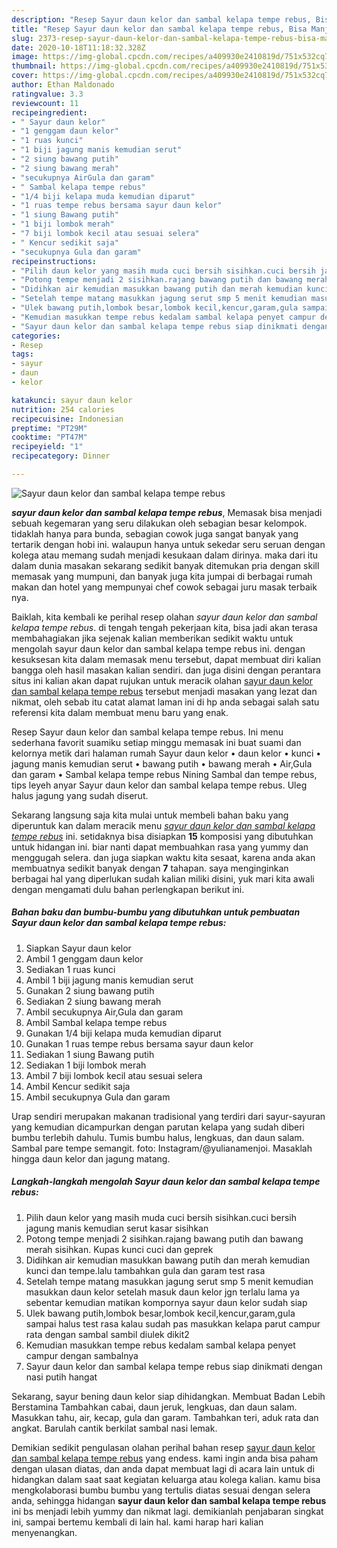 ```yaml
---
description: "Resep Sayur daun kelor dan sambal kelapa tempe rebus, Bisa Manjain Lidah"
title: "Resep Sayur daun kelor dan sambal kelapa tempe rebus, Bisa Manjain Lidah"
slug: 2373-resep-sayur-daun-kelor-dan-sambal-kelapa-tempe-rebus-bisa-manjain-lidah
date: 2020-10-18T11:18:32.328Z
image: https://img-global.cpcdn.com/recipes/a409930e2410819d/751x532cq70/sayur-daun-kelor-dan-sambal-kelapa-tempe-rebus-foto-resep-utama.jpg
thumbnail: https://img-global.cpcdn.com/recipes/a409930e2410819d/751x532cq70/sayur-daun-kelor-dan-sambal-kelapa-tempe-rebus-foto-resep-utama.jpg
cover: https://img-global.cpcdn.com/recipes/a409930e2410819d/751x532cq70/sayur-daun-kelor-dan-sambal-kelapa-tempe-rebus-foto-resep-utama.jpg
author: Ethan Maldonado
ratingvalue: 3.3
reviewcount: 11
recipeingredient:
- " Sayur daun kelor"
- "1 genggam daun kelor"
- "1 ruas kunci"
- "1 biji jagung manis kemudian serut"
- "2 siung bawang putih"
- "2 siung bawang merah"
- "secukupnya AirGula dan garam"
- " Sambal kelapa tempe rebus"
- "1/4 biji kelapa muda kemudian diparut"
- "1 ruas tempe rebus bersama sayur daun kelor"
- "1 siung Bawang putih"
- "1 biji lombok merah"
- "7 biji lombok kecil atau sesuai selera"
- " Kencur sedikit saja"
- "secukupnya Gula dan garam"
recipeinstructions:
- "Pilih daun kelor yang masih muda cuci bersih sisihkan.cuci bersih jagung manis kemudian serut kasar sisihkan"
- "Potong tempe menjadi 2 sisihkan.rajang bawang putih dan bawang merah sisihkan. Kupas kunci cuci dan geprek"
- "Didihkan air kemudian masukkan bawang putih dan merah kemudian kunci dan tempe.lalu tambahkan gula dan garam test rasa"
- "Setelah tempe matang masukkan jagung serut smp 5 menit kemudian masukkan daun kelor setelah masuk daun kelor jgn terlalu lama ya sebentar kemudian matikan kompornya sayur daun kelor sudah siap"
- "Ulek bawang putih,lombok besar,lombok kecil,kencur,garam,gula sampai halus test rasa kalau sudah pas masukkan kelapa parut campur rata dengan sambal sambil diulek dikit2"
- "Kemudian masukkan tempe rebus kedalam sambal kelapa penyet campur dengan sambalnya"
- "Sayur daun kelor dan sambal kelapa tempe rebus siap dinikmati dengan nasi putih hangat"
categories:
- Resep
tags:
- sayur
- daun
- kelor

katakunci: sayur daun kelor 
nutrition: 254 calories
recipecuisine: Indonesian
preptime: "PT29M"
cooktime: "PT47M"
recipeyield: "1"
recipecategory: Dinner

---
```



![Sayur daun kelor dan sambal kelapa tempe rebus](https://img-global.cpcdn.com/recipes/a409930e2410819d/751x532cq70/sayur-daun-kelor-dan-sambal-kelapa-tempe-rebus-foto-resep-utama.jpg)

<b><i>sayur daun kelor dan sambal kelapa tempe rebus</i></b>, Memasak bisa menjadi sebuah kegemaran yang seru dilakukan oleh sebagian besar kelompok. tidaklah hanya para bunda, sebagian cowok juga sangat banyak yang tertarik dengan hobi ini. walaupun hanya untuk sekedar seru seruan dengan kolega atau memang sudah menjadi kesukaan dalam dirinya. maka dari itu dalam dunia masakan sekarang sedikit banyak ditemukan pria dengan skill memasak yang mumpuni, dan banyak juga kita jumpai di berbagai rumah makan dan hotel yang mempunyai chef cowok sebagai juru masak terbaik nya.

Baiklah, kita kembali ke perihal resep olahan <i>sayur daun kelor dan sambal kelapa tempe rebus</i>. di tengah tengah pekerjaan kita, bisa jadi akan terasa membahagiakan jika sejenak kalian memberikan sedikit waktu untuk mengolah sayur daun kelor dan sambal kelapa tempe rebus ini. dengan kesuksesan kita dalam memasak menu tersebut, dapat membuat diri kalian bangga oleh hasil masakan kalian sendiri. dan juga disini dengan perantara situs ini kalian akan dapat rujukan untuk meracik olahan <u>sayur daun kelor dan sambal kelapa tempe rebus</u> tersebut menjadi masakan yang lezat dan nikmat, oleh sebab itu catat alamat laman ini di hp anda sebagai salah satu referensi kita dalam membuat menu baru yang enak.

Resep Sayur daun kelor dan sambal kelapa tempe rebus. Ini menu sederhana favorit suamiku setiap minggu memasak ini buat suami dan kelornya metik dari halaman rumah Sayur daun kelor • daun kelor • kunci • jagung manis kemudian serut • bawang putih • bawang merah • Air,Gula dan garam • Sambal kelapa tempe rebus Nining Sambal dan tempe rebus, tips leyeh anyar Sayur daun kelor dan sambal kelapa tempe rebus. Uleg halus jagung yang sudah diserut.


Sekarang langsung saja kita mulai untuk membeli bahan baku yang diperuntuk kan dalam meracik menu <u><i>sayur daun kelor dan sambal kelapa tempe rebus</i></u> ini. setidaknya bisa disiapkan <b>15</b> komposisi yang dibutuhkan untuk hidangan ini. biar nanti dapat membuahkan rasa yang yummy dan menggugah selera. dan juga siapkan waktu kita sesaat, karena anda akan membuatnya sedikit banyak dengan <b>7</b> tahapan. saya menginginkan berbagai hal yang diperlukan sudah kalian miliki disini, yuk mari kita awali dengan mengamati dulu bahan perlengkapan berikut ini.

<!--inarticleads1-->

##### Bahan baku dan bumbu-bumbu yang dibutuhkan untuk pembuatan Sayur daun kelor dan sambal kelapa tempe rebus:

1. Siapkan  Sayur daun kelor
1. Ambil 1 genggam daun kelor
1. Sediakan 1 ruas kunci
1. Ambil 1 biji jagung manis kemudian serut
1. Gunakan 2 siung bawang putih
1. Sediakan 2 siung bawang merah
1. Ambil secukupnya Air,Gula dan garam
1. Ambil  Sambal kelapa tempe rebus
1. Gunakan 1/4 biji kelapa muda kemudian diparut
1. Gunakan 1 ruas tempe rebus bersama sayur daun kelor
1. Sediakan 1 siung Bawang putih
1. Sediakan 1 biji lombok merah
1. Ambil 7 biji lombok kecil atau sesuai selera
1. Ambil  Kencur sedikit saja
1. Ambil secukupnya Gula dan garam


Urap sendiri merupakan makanan tradisional yang terdiri dari sayur-sayuran yang kemudian dicampurkan dengan parutan kelapa yang sudah diberi bumbu terlebih dahulu. Tumis bumbu halus, lengkuas, dan daun salam. Sambal pare tempe semangit. foto: Instagram/@yulianamenjoi. Masaklah hingga daun kelor dan jagung matang. 

<!--inarticleads2-->

##### Langkah-langkah mengolah Sayur daun kelor dan sambal kelapa tempe rebus:

1. Pilih daun kelor yang masih muda cuci bersih sisihkan.cuci bersih jagung manis kemudian serut kasar sisihkan
1. Potong tempe menjadi 2 sisihkan.rajang bawang putih dan bawang merah sisihkan. Kupas kunci cuci dan geprek
1. Didihkan air kemudian masukkan bawang putih dan merah kemudian kunci dan tempe.lalu tambahkan gula dan garam test rasa
1. Setelah tempe matang masukkan jagung serut smp 5 menit kemudian masukkan daun kelor setelah masuk daun kelor jgn terlalu lama ya sebentar kemudian matikan kompornya sayur daun kelor sudah siap
1. Ulek bawang putih,lombok besar,lombok kecil,kencur,garam,gula sampai halus test rasa kalau sudah pas masukkan kelapa parut campur rata dengan sambal sambil diulek dikit2
1. Kemudian masukkan tempe rebus kedalam sambal kelapa penyet campur dengan sambalnya
1. Sayur daun kelor dan sambal kelapa tempe rebus siap dinikmati dengan nasi putih hangat


Sekarang, sayur bening daun kelor siap dihidangkan. Membuat Badan Lebih Berstamina Tambahkan cabai, daun jeruk, lengkuas, dan daun salam. Masukkan tahu, air, kecap, gula dan garam. Tambahkan teri, aduk rata dan angkat. Barulah cantik berkilat sambal nasi lemak. 

Demikian sedikit pengulasan olahan perihal bahan resep <u>sayur daun kelor dan sambal kelapa tempe rebus</u> yang endess. kami ingin anda bisa paham dengan ulasan diatas, dan anda dapat membuat lagi di acara lain untuk di hidangkan dalam saat saat kegiatan keluarga atau kolega kalian. kamu bisa mengkolaborasi bumbu bumbu yang tertulis diatas sesuai dengan selera anda, sehingga hidangan <b>sayur daun kelor dan sambal kelapa tempe rebus</b> ini bs menjadi lebih yummy dan nikmat lagi. demikianlah penjabaran singkat ini, sampai bertemu kembali di lain hal. kami harap hari kalian menyenangkan.
